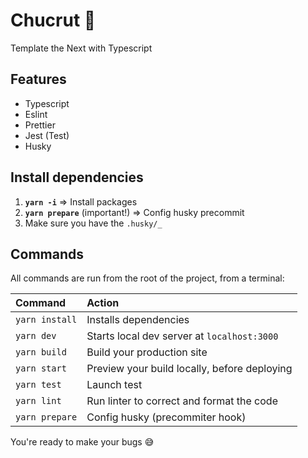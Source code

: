 # Chucrut 🍝

Template the Next with Typescript

## Features

- Typescript
- Eslint
- Prettier
- Jest (Test)
- Husky

## Install dependencies


1.  **`yarn -i`** => Install packages
2. **`yarn prepare`** (important!) => Config husky precommit
3. Make sure you have the `.husky/_`

## Commands
All commands are run from the root of the project, from a terminal:

| Command            | Action                                       |
| :----------------- | :------------------------------------------- |
| `yarn install`     | Installs dependencies                        |
| `yarn dev`         | Starts local dev server at `localhost:3000`  |
| `yarn build`       | Build your production site                   |
| `yarn start`       | Preview your build locally, before deploying |
| `yarn test`        | Launch test                                  |
| `yarn lint`        | Run linter to correct and format the code    |
| `yarn prepare`     | Config husky (precommiter hook)              |

You're ready to make your bugs 😅

